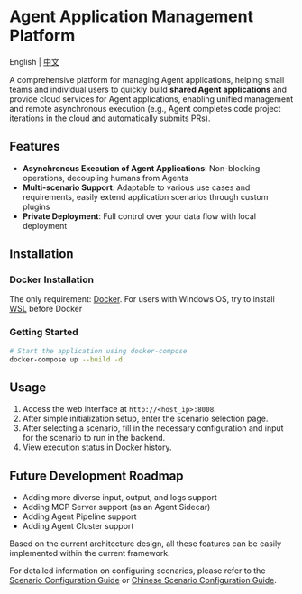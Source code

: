 # Agent Application Management Platform

English | [中文](README-zh.md)

A comprehensive platform for managing Agent applications, helping small teams and individual users to quickly build **shared Agent applications** and provide cloud services for Agent applications, enabling unified management and remote asynchronous execution (e.g., Agent completes code project iterations in the cloud and automatically submits PRs).

## Features
- **Asynchronous Execution of Agent Applications**: Non-blocking operations, decoupling humans from Agents
- **Multi-scenario Support**: Adaptable to various use cases and requirements, easily extend application scenarios through custom plugins
- **Private Deployment**: Full control over your data flow with local deployment

## Installation

### Docker Installation

The only requirement: [Docker](https://docs.docker.com/engine/install/). For users with Windows OS, try to install [WSL](https://learn.microsoft.com/zh-cn/windows/wsl/install) before Docker

### Getting Started
```bash
# Start the application using docker-compose
docker-compose up --build -d
```

## Usage

1. Access the web interface at `http://<host_ip>:8008`.
2. After simple initialization setup, enter the scenario selection page.
3. After selecting a scenario, fill in the necessary configuration and input for the scenario to run in the backend.
4. View execution status in Docker history.

## Future Development Roadmap

- Adding more diverse input, output, and logs support
- Adding MCP Server support (as an Agent Sidecar)
- Adding Agent Pipeline support
- Adding Agent Cluster support

Based on the current architecture design, all these features can be easily implemented within the current framework.

For detailed information on configuring scenarios, please refer to the [Scenario Configuration Guide](/docs/scenario-configuration.md) or [Chinese Scenario Configuration Guide](/docs/scenario-configuration-zh.md).